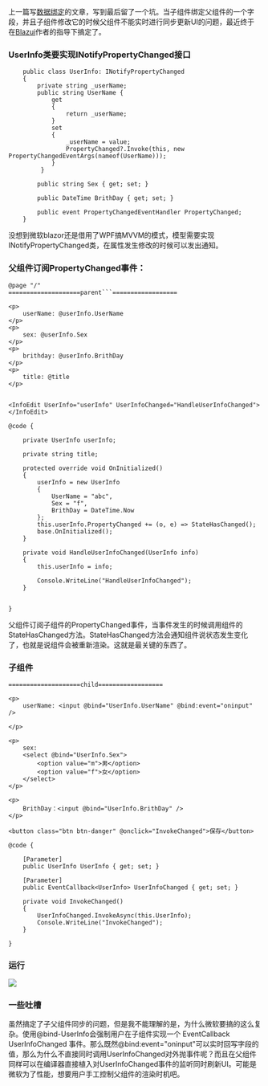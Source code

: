上一篇写[数据绑定](https://www.cnblogs.com/kklldog/p/blazor-wasm-databind.html)的文章，写到最后留了一个坑。当子组件绑定父组件的一个字段，并且子组件修改它的时候父组件不能实时进行同步更新UI的问题，最近终于在[Blazui](https://github.com/wzxinchen/Blazui)作者的指导下搞定了。

### UserInfo类要实现INotifyPropertyChanged接口
```
    public class UserInfo: INotifyPropertyChanged
    {
        private string _userName;
        public string UserName {
            get
            {
                return _userName;
            }
            set
            {
                _userName = value;
                PropertyChanged?.Invoke(this, new PropertyChangedEventArgs(nameof(UserName)));
            }
         }

        public string Sex { get; set; }

        public DateTime BrithDay { get; set; }

        public event PropertyChangedEventHandler PropertyChanged;
    }
```
没想到微软blazor还是借用了WPF搞MVVM的模式，模型需要实现INotifyPropertyChanged类，在属性发生修改的时候可以发出通知。
### 父组件订阅PropertyChanged事件：
```
@page "/"
====================parent```==================

<p>
    userName: @userInfo.UserName
</p>
<p>
    sex: @userInfo.Sex
</p>
<p>
    brithday: @userInfo.BrithDay
</p>
<p>
    title: @title
</p>


<InfoEdit UserInfo="userInfo" UserInfoChanged="HandleUserInfoChanged"></InfoEdit>

@code {

    private UserInfo userInfo;

    private string title;

    protected override void OnInitialized()
    {
        userInfo = new UserInfo
        {
            UserName = "abc",
            Sex = "f",
            BrithDay = DateTime.Now
        };
        this.userInfo.PropertyChanged += (o, e) => StateHasChanged();
        base.OnInitialized();
    }

    private void HandleUserInfoChanged(UserInfo info)
    {
        this.userInfo = info;

        Console.WriteLine("HandleUserInfoChanged");
    }


}

```
父组件订阅子组件的PropertyChanged事件，当事件发生的时候调用组件的StateHasChanged方法。StateHasChanged方法会通知组件说状态发生变化了，也就是说组件会被重新渲染。这就是最关键的东西了。
### 子组件
```
====================child==================

<p>
    userName: <input @bind="UserInfo.UserName" @bind:event="oninput" />

</p>

<p>
    sex:
    <select @bind="UserInfo.Sex">
        <option value="m">男</option>
        <option value="f">女</option>
    </select>
</p>

<p>
    BrithDay：<input @bind="UserInfo.BrithDay" />
</p>

<button class="btn btn-danger" @onclick="InvokeChanged">保存</button>

@code {

    [Parameter]
    public UserInfo UserInfo { get; set; }

    [Parameter]
    public EventCallback<UserInfo> UserInfoChanged { get; set; }

    private void InvokeChanged()
    {
        UserInfoChanged.InvokeAsync(this.UserInfo);
        Console.WriteLine("InvokeChanged");
    }

}
```
### 运行
![](https://s1.ax1x.com/2020/06/11/tbxcuD.gif)

### 一些吐槽
虽然搞定了子父组件同步的问题，但是我不能理解的是，为什么微软要搞的这么复杂。使用@bind-UserInfo会强制用户在子组件实现一个 EventCallback<UserInfo> UserInfoChanged 事件。那么既然@bind:event="oninput"可以实时回写字段的值，那么为什么不直接同时调用UserInfoChanged对外抛事件呢？而且在父组件同样可以在编译器直接植入对UserInfoChanged事件的监听同时刷新UI。可能是微软为了性能，想要用户手工控制父组件的渲染时机吧。